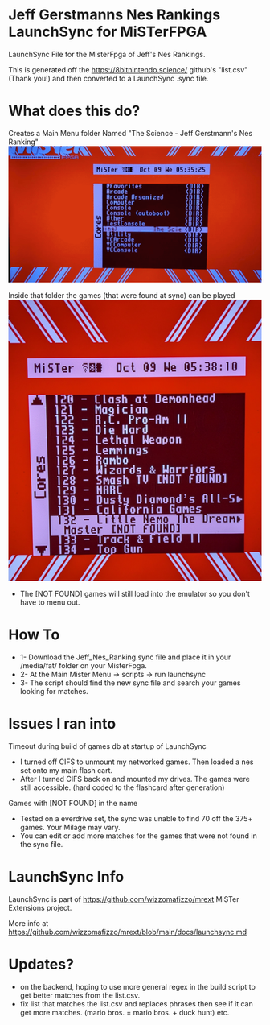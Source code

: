 # Jeff Gerstmanns Nes Rankings LaunchSync for MiSTerFPGA
LaunchSync File for the MisterFpga of Jeff's Nes Rankings.

This is generated off the https://8bitnintendo.science/ github's "list.csv" (Thank you!) and then converted to a LaunchSync .sync file.

# What does this do?
Creates a Main Menu folder Named "The Science - Jeff Gerstmann's Nes Ranking"
 ![alt text](https://github.com/chippon/Jeff-Gerstmanns-Nes-Rankings-LaunchSync/raw/main/Main_Menu_Science.gif?raw=true)
 
Inside that folder the games (that were found at sync) can be played
  ![alt text](https://github.com/chippon/Jeff-Gerstmanns-Nes-Rankings-LaunchSync/raw/main/Game_List.png?raw=true)
* The [NOT FOUND] games will still load into the emulator so you don't have to menu out.
  
# How To
* 1- Download the Jeff_Nes_Ranking.sync file and place it in your /media/fat/ folder on your MisterFpga.
* 2- At the Main Mister Menu -> scripts -> run launchsync
* 3- The script should find the new sync file and search your games looking for matches.

# Issues I ran into
Timeout during build of games db at startup of LaunchSync
* I turned off CIFS to unmount my networked games. Then loaded a nes set onto my main flash cart.
* After I turned CIFS back on and mounted my drives. The games were still accessible. (hard coded to the flashcard after generation)
   
Games with [NOT FOUND] in the name
* Tested on a everdrive set, the sync was unable to find 70 off the 375+ games. Your Milage may vary.
* You can edit or add more matches for the games that were not found in the sync file.


# LaunchSync Info
LaunchSync is part of https://github.com/wizzomafizzo/mrext MiSTer Extensions project.

More info at https://github.com/wizzomafizzo/mrext/blob/main/docs/launchsync.md

# Updates?
* on the backend, hoping to use more general regex in the build script to get better matches from the list.csv.
* fix list that matches the list.csv and replaces phrases then see if it can get more matches. (mario bros. = mario bros. + duck hunt) etc.
  
